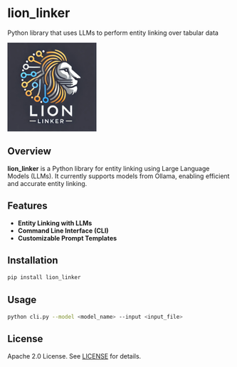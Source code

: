 # lion_linker
Python library that uses LLMs to perform entity linking over tabular data

<img src="logo.webp" alt="lion_linker Logo" width="200"/>

## Overview

**lion_linker** is a Python library for entity linking using Large Language Models (LLMs). It currently supports models from Ollama, enabling efficient and accurate entity linking.

## Features

- **Entity Linking with LLMs**
- **Command Line Interface (CLI)**
- **Customizable Prompt Templates**

## Installation

```bash
pip install lion_linker
```

## Usage

```bash
python cli.py --model <model_name> --input <input_file>
```

## License

Apache 2.0 License. See [LICENSE](LICENSE) for details.
